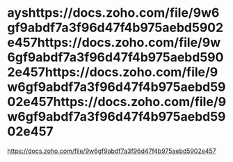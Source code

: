 # ayshttps://docs.zoho.com/file/9w6gf9abdf7a3f96d47f4b975aebd5902e457https://docs.zoho.com/file/9w6gf9abdf7a3f96d47f4b975aebd5902e457https://docs.zoho.com/file/9w6gf9abdf7a3f96d47f4b975aebd5902e457https://docs.zoho.com/file/9w6gf9abdf7a3f96d47f4b975aebd5902e457

https://docs.zoho.com/file/9w6gf9abdf7a3f96d47f4b975aebd5902e457
